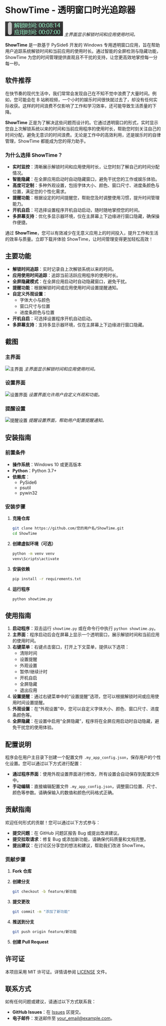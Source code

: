
# ShowTime - 透明窗口时光追踪器

![主界面截图](https://github.com/liaanj/ShowTime/blob/main/doc/image.png)
*主界面显示解锁时间和应用使用时间。*

**ShowTime** 是一款基于 PySide6 开发的 Windows 专用透明窗口应用，旨在帮助用户追踪系统解锁时间和当前应用的使用时长。通过智能的全屏检测与隐藏功能，ShowTime 为您的时间管理提供直观且不干扰的支持，让您更高效地掌控每一分每一秒。

## 软件推荐

在快节奏的现代生活中，我们常常会发现自己在不知不觉中浪费了大量时间。例如，您可能会在 B 站刷视频，一个小时的娱乐时间很快就过去了，却没有任何实际收获。这样的时间浪费不仅影响了工作和学习效率，还可能导致生活质量的下降。

**ShowTime** 正是为了解决这些问题而设计的。它通过透明窗口的形式，实时显示您自上次解锁系统以来的时间和当前应用程序的使用时长，帮助您时刻关注自己的时间分配，避免无意识的时间浪费。无论是工作中的高效利用，还是娱乐时的自律管理，ShowTime 都能成为您的得力助手。

### 为什么选择 ShowTime？

- **实时监控**：清晰展示解锁时间和应用使用时长，让您时刻了解自己的时间分配情况。
- **智能隐藏**：在全屏应用启动时自动隐藏窗口，避免干扰您的工作或娱乐体验。
- **高度可定制**：多种外观设置，包括字体大小、颜色、窗口尺寸、进度条颜色与位置，满足您的个性化需求。
- **提醒功能**：根据设定的时间提醒您，帮助您及时调整使用习惯，提升时间管理能力。
- **开机自启**：可选择设置程序开机自动启动，随时随地掌控您的时间。
- **多屏幕支持**：优化多显示器环境，仅在主屏幕上下边缘进行窗口隐藏，确保操作便捷。

通过 **ShowTime**，您可以有效减少在无意义应用上的时间投入，提升工作和生活的效率与质量。立即下载并体验 ShowTime，让时间管理变得更加轻松高效！

## 主要功能

- **解锁时间追踪**：实时记录自上次解锁系统以来的时间。
- **应用使用时间追踪**：追踪当前活跃应用程序的使用时长。
- **全屏隐藏模式**：在全屏应用启动时自动隐藏窗口，避免干扰。
- **提醒功能**：根据解锁时间或应用使用时间设置提醒通知。
- **自定义外观设置**：
  - 字体大小与颜色
  - 窗口尺寸与位置
  - 进度条颜色与位置
- **开机自启**：可选择设置程序开机自动启动。
- **多屏幕支持**：支持多显示器环境，仅在主屏幕上下边缘进行窗口隐藏。

## 截图

### 主界面

![主界面](https://github.com/您的用户名/ShowTime/raw/main/screenshots/main_interface.png)
*主界面显示解锁时间和应用使用时间。*

### 设置界面

![设置界面](https://github.com/您的用户名/ShowTime/raw/main/screenshots/settings_interface.png)
*设置界面允许用户自定义外观和功能。*

### 提醒设置

![提醒设置](https://github.com/您的用户名/ShowTime/raw/main/screenshots/reminder_settings.png)
*提醒设置界面，帮助用户配置提醒通知。*

## 安装指南

### 前置条件

- **操作系统**：Windows 10 或更高版本
- **Python**：Python 3.7+
- **依赖库**：
  - PySide6
  - psutil
  - pywin32

### 安装步骤

1. **克隆仓库**

   ```bash
   git clone https://github.com/您的用户名/ShowTime.git
   cd ShowTime
   ```

2. **创建虚拟环境（可选）**

   ```bash
   python -m venv venv
   venv\Scripts\activate
   ```

3. **安装依赖**

   ```bash
   pip install -r requirements.txt
   ```

4. **运行程序**

   ```bash
   python showtime.py
   ```

## 使用指南

1. **启动程序**：双击运行 `showtime.py` 或在命令行中执行 `python showtime.py`。
2. **主界面**：程序启动后会在屏幕上显示一个透明窗口，展示解锁时间和当前应用的使用时间。
3. **右键菜单**：右键点击窗口，打开上下文菜单，提供以下选项：
   - 清除时间
   - 设置提醒
   - 外观设置
   - 暂停/继续计时
   - 开机自启
   - 全屏隐藏
   - 退出应用
4. **设置提醒**：通过右键菜单中的“设置提醒”选项，您可以根据解锁时间或应用使用时间设置提醒。
5. **外观设置**：在“外观设置”中，您可以自定义字体大小、颜色、窗口尺寸、进度条颜色等。
6. **全屏隐藏**：在设置中启用“全屏隐藏”，程序将在全屏应用启动时自动隐藏，避免干扰您的使用体验。

## 配置说明

程序会在用户主目录下创建一个配置文件 `.my_app_config.json`，保存用户的个性化设置。您可以通过以下方式进行配置：

- **通过程序界面**：使用外观设置界面进行修改，所有设置会自动保存到配置文件中。
- **手动编辑**：直接编辑配置文件 `.my_app_config.json`，调整窗口位置、尺寸、颜色等参数。请确保输入的数值和颜色代码格式正确。

## 贡献指南

欢迎任何形式的贡献！您可以通过以下方式参与：

- **提交问题**：在 GitHub 问题区报告 Bug 或提出改进建议。
- **提交拉取请求**：修复 Bug 或添加新功能，请确保代码质量和文档完整。
- **提出建议**：在讨论区分享您的想法和建议，帮助我们改进 ShowTime。

### 贡献步骤

1. **Fork 仓库**
2. **创建分支**

   ```bash
   git checkout -b feature/新功能
   ```

3. **提交更改**

   ```bash
   git commit -m "添加了新功能"
   ```

4. **推送到分支**

   ```bash
   git push origin feature/新功能
   ```

5. **创建 Pull Request**

## 许可证

本项目采用 MIT 许可证。详情请参阅 [LICENSE](https://github.com/您的用户名/ShowTime/blob/main/LICENSE) 文件。

## 联系方式

如有任何问题或建议，请通过以下方式联系我：

- **GitHub Issues**：在 [Issues](https://github.com/您的用户名/ShowTime/issues) 区提交。
- **电子邮件**：发送邮件至 [your_email@example.com](mailto:your_email@example.com)。
